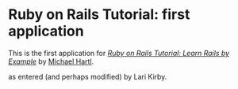 # Ruby on Rails Tutorial: first application 

This is the first application for 
[*Ruby on Rails Tutorial: Learn Rails by Example*](http://railstutorial.org/) 
by [Michael Hartl](http://michaelhartl.com/).

as entered (and perhaps modified) by Lari Kirby.